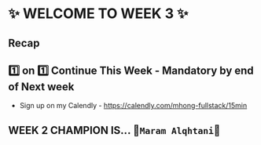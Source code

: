 # :sparkles: WELCOME TO WEEK 3 :sparkles:

## Recap

## :one: on :one: Continue This Week - Mandatory by end of Next week

- Sign up on my Calendly - https://calendly.com/mhong-fullstack/15min

## WEEK 2 CHAMPION IS... :star2:`Maram Alqhtani`:star2:
